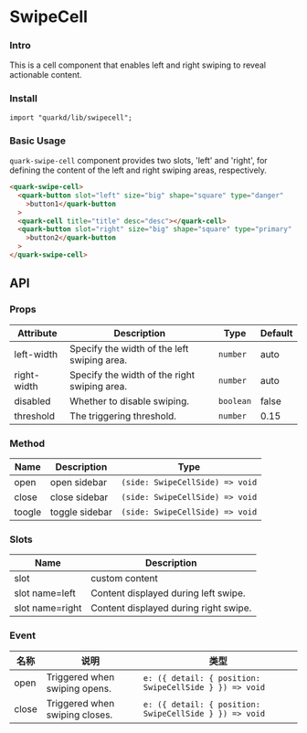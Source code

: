 # SwipeCell

### Intro

This is a cell component that enables left and right swiping to reveal actionable content.

### Install

```tsx
import "quarkd/lib/swipecell";
```

### Basic Usage

`quark-swipe-cell` component provides two slots, 'left' and 'right', for defining the content of the left and right swiping areas, respectively.

```html
<quark-swipe-cell>
  <quark-button slot="left" size="big" shape="square" type="danger"
    >button1</quark-button
  >
  <quark-cell title="title" desc="desc"></quark-cell>
  <quark-button slot="right" size="big" shape="square" type="primary"
    >button2</quark-button
  >
</quark-swipe-cell>
```

## API

### Props

| Attribute   | Description                                  | Type      | Default |
| ----------- | -------------------------------------------- | --------- | ------- |
| left-width  | Specify the width of the left swiping area.  | `number`  | auto    |
| right-width | Specify the width of the right swiping area. | `number`  | auto    |
| disabled    | Whether to disable swiping.                  | `boolean` | false   |
| threshold   | The triggering threshold.                    | `number`  | 0.15    |

### Method

| Name   | Description    | Type                            |
| ------ | -------------- | ------------------------------- |
| open   | open sidebar   | `(side: SwipeCellSide) => void` |
| close  | close sidebar  | `(side: SwipeCellSide) => void` |
| toogle | toggle sidebar | `(side: SwipeCellSide) => void` |

### Slots

| Name            | Description                           |
| --------------- | ------------------------------------- |
| slot            | custom content                        |
| slot name=left  | Content displayed during left swipe.  |
| slot name=right | Content displayed during right swipe. |

### Event

| 名称  | 说明                           | 类型                                                   |
| ----- | ------------------------------ | ------------------------------------------------------ |
| open  | Triggered when swiping opens.  | `e: ({ detail: { position: SwipeCellSide } }) => void` |
| close | Triggered when swiping closes. | `e: ({ detail: { position: SwipeCellSide } }) => void` |
